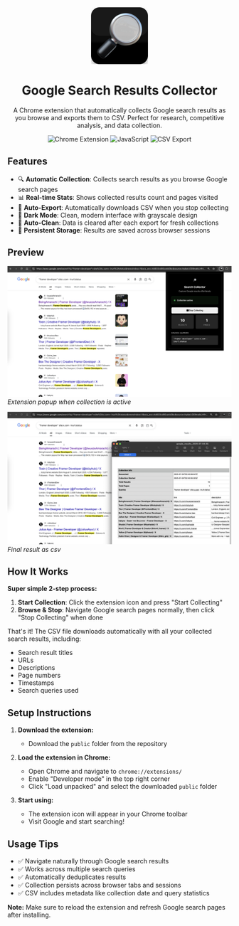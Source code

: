 <div align="center">
  <img src="public/icons/favicon-256x256.png" alt="Google Search Results Collector" width="128" height="128">
  
  # Google Search Results Collector

  A Chrome extension that automatically collects Google search results as you browse and exports them to CSV. Perfect for research, competitive analysis, and data collection.

  ![Chrome Extension](https://img.shields.io/badge/Chrome-Extension-4285F4?style=for-the-badge&logo=googlechrome&logoColor=white)
  ![JavaScript](https://img.shields.io/badge/JavaScript-F7DF1E?style=for-the-badge&logo=javascript&logoColor=black)
  ![CSV Export](https://img.shields.io/badge/CSV-Export-green?style=for-the-badge)
</div>

## Features

- 🔍 **Automatic Collection**: Collects search results as you browse Google search pages
- 📊 **Real-time Stats**: Shows collected results count and pages visited
- 📁 **Auto-Export**: Automatically downloads CSV when you stop collecting
- 🌙 **Dark Mode**: Clean, modern interface with grayscale design
- 🧹 **Auto-Clean**: Data is cleared after each export for fresh collections
- 💾 **Persistent Storage**: Results are saved across browser sessions

## Preview

![Extension Popup - Inactive](preview1.webp)
*Extension popup when collection is active*

![Extension Popup - Active](preview2.webp)
*Final result as csv*

## How It Works

**Super simple 2-step process:**

1. **Start Collection**: Click the extension icon and press "Start Collecting"
2. **Browse & Stop**: Navigate Google search pages normally, then click "Stop Collecting" when done

That's it! The CSV file downloads automatically with all your collected search results, including:
- Search result titles
- URLs
- Descriptions  
- Page numbers
- Timestamps
- Search queries used

## Setup Instructions

1. **Download the extension:**
   - Download the `public` folder from the repository

2. **Load the extension in Chrome:**
   - Open Chrome and navigate to `chrome://extensions/`
   - Enable "Developer mode" in the top right corner
   - Click "Load unpacked" and select the downloaded `public` folder

3. **Start using:**
   - The extension icon will appear in your Chrome toolbar
   - Visit Google and start searching!

## Usage Tips

- ✅ Navigate naturally through Google search results
- ✅ Works across multiple search queries 
- ✅ Automatically deduplicates results
- ✅ Collection persists across browser tabs and sessions
- ✅ CSV includes metadata like collection date and query statistics

**Note:** Make sure to reload the extension and refresh Google search pages after installing.
